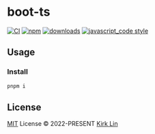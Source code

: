 # boot-ts

[![CI][ci-image]][ci-url] [![npm][npm-image]][npm-url] [![downloads][downloads-image]][downloads-url] [![javascript_code style][code-style-image]][code-style-url]

[ci-image]: https://github.com/kirklin/boot-ts/actions/workflows/release.yml/badge.svg?branch=master
[ci-url]: https://github.com/kirklin/boot-ts/actions/workflows/release.yml
[npm-image]: https://img.shields.io/npm/v/boot-ts.svg
[npm-url]: https://npmjs.org/package/boot-ts
[downloads-image]: https://img.shields.io/npm/dm/boot-ts.svg
[downloads-url]: https://npmjs.org/package/boot-ts
[code-style-image]: https://img.shields.io/badge/code__style-%40kirklin%2Feslint--config-brightgreen
[code-style-url]: https://github.com/kirklin/eslint-config/


## Usage

### Install

```bash
pnpm i
```

## License

[MIT](./LICENSE) License &copy; 2022-PRESENT [Kirk Lin](https://github.com/kirklin)
